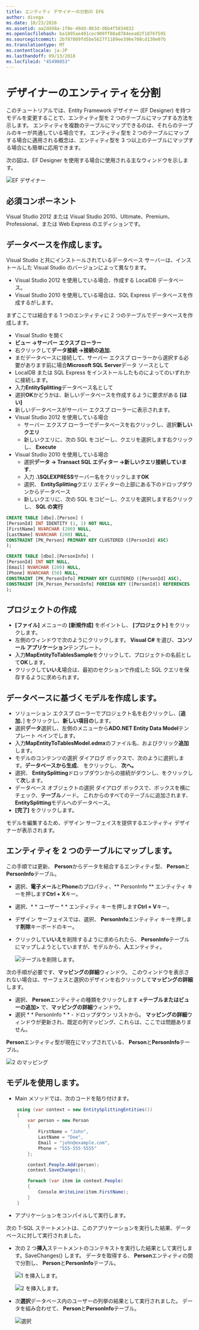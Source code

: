 ```yaml
---
title: エンティティ デザイナーの分割の EF6
author: divega
ms.date: 10/23/2016
ms.assetid: aa2dd48a-1f0e-49dd-863d-d6b4f5834832
ms.openlocfilehash: ba1895ae491cec909ff88a8784eea82f1876f595
ms.sourcegitcommit: 2b787009fd5be5627f1189ee396e708cd130e07b
ms.translationtype: MT
ms.contentlocale: ja-JP
ms.lasthandoff: 09/13/2018
ms.locfileid: "45490853"
---
```

# <a name="designer-entity-splitting"></a>デザイナーのエンティティを分割
このチュートリアルでは、Entity Framework デザイナー (EF Designer) を持つモデルを変更することで、エンティティ型を 2 つのテーブルにマップする方法を示します。 エンティティを複数のテーブルにマップできるのは、それらのテーブルのキーが共通している場合です。 エンティティ型を 2 つのテーブルにマップする場合に適用される概念は、エンティティ型を 3 つ以上のテーブルにマップする場合にも簡単に応用できます。

次の図は、EF Designer を使用する場合に使用される主なウィンドウを示します。

![EF デザイナー](~/ef6/media/efdesigner.png)

## <a name="prerequisites"></a>必須コンポーネント

Visual Studio 2012 または Visual Studio 2010、Ultimate、Premium、Professional、または Web Express のエディションです。

## <a name="create-the-database"></a>データベースを作成します。

Visual Studio と共にインストールされているデータベース サーバーは、インストールした Visual Studio のバージョンによって異なります。

-   Visual Studio 2012 を使用している場合、作成する LocalDB データベース。
-   Visual Studio 2010 を使用している場合は、SQL Express データベースを作成するがします。

まずここでは結合する 1 つのエンティティに 2 つのテーブルでデータベースを作成します。

-   Visual Studio を開く
-   **ビュー -&gt;サーバー エクスプ ローラー**
-   右クリックして**データ接続 -&gt;接続の追加.**
-   まだデータベースに接続して、サーバー エクスプ ローラーから選択する必要があります前に場合**Microsoft SQL Server**データ ソースとして
-   LocalDB または SQL Express をインストールしたものによってのいずれかに接続します。
-   入力**EntitySplitting**データベース名として
-   選択**OK**かどうかは、新しいデータベースを作成するように要求がある **[はい]**
-   新しいデータベースがサーバー エクスプ ローラーに表示されます。
-   Visual Studio 2012 を使用している場合
    -   サーバー エクスプ ローラーでデータベースを右クリックし、選択**新しいクエリ**
    -   新しいクエリに、次の SQL をコピーし、クエリを選択します右クリックし、 **Execute**
-   Visual Studio 2010 を使用している場合
    -   選択**データ -&gt; Transact SQL エディター -&gt;新しいクエリ接続しています.**
    -   入力 **.\\SQLEXPRESS**サーバー名をクリックします**OK**
    -   選択、 **EntitySplitting**クエリ エディターの上部にある下のドロップダウンからデータベース
    -   新しいクエリに、次の SQL をコピーし、クエリを選択します右クリックし、 **SQL の実行**

``` SQL
CREATE TABLE [dbo].[Person] (
[PersonId] INT IDENTITY (1, 1) NOT NULL,
[FirstName] NVARCHAR (200) NULL,
[LastName] NVARCHAR (200) NULL,
CONSTRAINT [PK_Person] PRIMARY KEY CLUSTERED ([PersonId] ASC)
);

CREATE TABLE [dbo].[PersonInfo] (
[PersonId] INT NOT NULL,
[Email] NVARCHAR (200) NULL,
[Phone] NVARCHAR (50) NULL,
CONSTRAINT [PK_PersonInfo] PRIMARY KEY CLUSTERED ([PersonId] ASC),
CONSTRAINT [FK_Person_PersonInfo] FOREIGN KEY ([PersonId]) REFERENCES [dbo].[Person] ([PersonId]) ON DELETE CASCADE
);
```

## <a name="create-the-project"></a>プロジェクトの作成

-   **[ファイル]** メニューの **[新規作成]** をポイントし、 **[プロジェクト]** をクリックします。
-   左側のウィンドウで次のようにクリックします。 **Visual C\#** を選び、**コンソール アプリケーション**テンプレート。
-   入力**MapEntityToTablesSample**をクリックして、プロジェクトの名前として**OK**します。
-   クリックして**いいえ**場合は、最初のセクションで作成した SQL クエリを保存するように求められます。

## <a name="create-a-model-based-on-the-database"></a>データベースに基づくモデルを作成します。

-   ソリューション エクスプ ローラーでプロジェクト名を右クリックし、[**追加**、] をクリックし、**新しい項目の**します。
-   選択**データ**選択し、左側のメニューから**ADO.NET Entity Data Model**テンプレート ペインでします。
-   入力**MapEntityToTablesModel.edmx**のファイル名、およびクリック**追加**します。
-   モデルのコンテンツの選択 ダイアログ ボックスで、次のように選択します。**データベースから生成**、 をクリックし、 **次へ。**
-   選択、 **EntitySplitting**ドロップダウンからの接続がダウンし、をクリックして**次**します。
-   データベース オブジェクトの選択 ダイアログ ボックスで、ボックスを横にチェック、**テーブル**ノード。
    これからのすべてのテーブルに追加されます、 **EntitySplitting**モデルへのデータベース。
-   **[完了]** をクリックします。

モデルを編集するため、デザイン サーフェイスを提供するエンティティ デザイナーが表示されます。

## <a name="map-an-entity-to-two-tables"></a>エンティティを 2 つのテーブルにマップします。

この手順では更新、 **Person**からデータを結合するエンティティ型、 **Person**と**PersonInfo**テーブル。

-   選択、**電子メール**と**Phone**のプロパティ、** PersonInfo ** エンティティ キーを押します**Ctrl + X**キー。
-   選択、* * ユーザー * * エンティティ キーを押します**Ctrl + V**キー。
-   デザイン サーフェイスでは、選択、 **PersonInfo**エンティティ キーを押します**削除**キーボードのキー。
-   クリックして**いいえ**を削除するように求められたら、 **PersonInfo**テーブルにマップしようとしていますが、モデルから、**人**エンティティ。

    ![テーブルを削除します。](~/ef6/media/deletetables.png)

次の手順が必要です、**マッピングの詳細**ウィンドウ。 このウィンドウを表示されない場合は、サーフェスと選択のデザインを右クリックして**マッピングの詳細**します。

-   選択、 **Person**エンティティの種類をクリックします **&lt;テーブルまたはビューの追加&gt;** で、**マッピングの詳細**ウィンドウ。
-   選択 * * PersonInfo * * - ドロップダウン リストから。
    **マッピングの詳細**ウィンドウが更新され、既定の列マッピング、これらは、ここでは問題ありません。

**Person**エンティティ型が現在にマップされている、 **Person**と**PersonInfo**テーブル。

![2 のマッピング](~/ef6/media/mapping2.png)

## <a name="use-the-model"></a>モデルを使用します。

-   Main メソッドでは、次のコードを貼り付けます。

``` csharp
    using (var context = new EntitySplittingEntities())
    {
        var person = new Person
        {
            FirstName = "John",
            LastName = "Doe",
            Email = "john@example.com",
            Phone = "555-555-5555"
        };

        context.People.Add(person);
        context.SaveChanges();

        foreach (var item in context.People)
        {
            Console.WriteLine(item.FirstName);
        }
    }
```

-   アプリケーションをコンパイルして実行します。

次の T-SQL ステートメントは、このアプリケーションを実行した結果、データベースに対して実行されました。 

-   次の 2 つ**挿入**ステートメントのコンテキストを実行した結果として実行します。SaveChanges() します。 データを取得する、 **Person**エンティティの間で分割し、 **Person**と**PersonInfo**テーブル。

    ![1 を挿入します。](~/ef6/media/insert1.png)

    ![2 を挿入します。](~/ef6/media/insert2.png)
-   次**選択**データベース内のユーザーの列挙の結果として実行されました。 データを組み合わせて、 **Person**と**PersonInfo**テーブル。

    ![選択](~/ef6/media/select.png)

